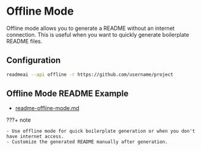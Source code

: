 # Offline Mode

Offline mode allows you to generate a README without an internet connection. This is useful when you want to quickly generate boilerplate README files.

## Configuration

```sh
readmeai --api offline -r https://github.com/username/project
```

## Offline Mode README Example

- [readme-offline-mode.md]()

???+ note

    - Use offline mode for quick boilerplate generation or when you don't have internet access.
    - Customize the generated README manually after generation.
